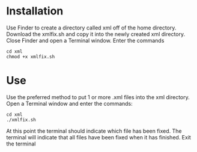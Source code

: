 # Installation #

Use Finder to create a directory called xml off of the home directory.
Download the xmlfix.sh and copy it into the newly created xml directory.
Close Finder and open a Terminal window.
Enter the commands
```
cd xml
chmod +x xmlfix.sh
```

# Use #
Use the preferred method to put 1 or more .xml files into the xml directory.
Open a Terminal window and enter the commands:
```
cd xml
./xmlfix.sh
```
At this point the terminal should indicate which file has been fixed. The terminal will indicate that all files have been fixed when it has finished.
Exit the terminal